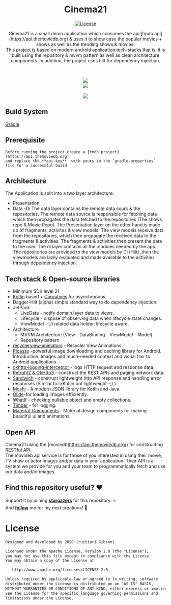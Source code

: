<h1 align="center">Cinema21</h1>

<p align="center">
   <a href="https://github.com/RuitiariGibson/Cinema21/blob/master/app/src/main/res/mipmap-hdpi/ic_launcher.png"/></a>
  <a href="https://opensource.org/licenses/Apache-2.0"><img alt="License" src="https://img.shields.io/badge/License-Apache%202.0-blue.svg"/></a>
</p>
<p align="center">  
Cinema21 is a small demo application which consumes the api [tmdb api] (https://api.themoviedb.org) & uses it to show case the popular movies + shows as well as the trending shows & movies.<br>This project is based on modern android application tech-stacks that is, it is built using the repository & mvvm pattern as well as clean architecture components.  In addition, the project uses hilt for dependency injection.<br>
</p>
</br>
<p align="center">

<img src="https://github.com/RuitiariGibson/Cinema21/blob/master/preview/preview_1.png"/>
<br> <img src="https://github.com/RuitiariGibson/Cinema21/blob/master/preview/preview_2.png"/> </br>
<br> <img src="https://github.com/RuitiariGibson/Cinema21/blob/master/preview/preview_3.png"/> </br>
</p>

## Build System
 [Gradle](https://gradle.org/)

## Prerequisite
```
Before running the project create a [tmdb project](https://api.themoviedb.org) 
and replace the **api-key**  with yours in the `gradle.properties` file for a successful build 
```
## Architecture

The Application is split into a two layer architecture:
- Presentation
- Data
-Di
The data layer contains the remote data sourc & the repositories. The remote data source is responsible for fetching data which then propagates the data fetched to the
repositories (The shows repo & Movie Repo). The Presentation layer on the other hand is made up of fragments, activites & view models. The view models receive
data from the repositories, which then propagate the received data to the fragments & activities. The fragments & activities then present the data to the user.
The di layer contains all the modules needed by the app.
The repositories are provided to the view models by Di (Hilt) ,then the viewmodels are lazily evaluated and made available to the activities through dependency injection.


## Tech stack & Open-source libraries
- Minimum SDK level 21
- [Kotlin](https://kotlinlang.org/) based + [Coroutines](https://github.com/Kotlin/kotlinx.coroutines) for asynchronous.
- Dagger-Hilt (alpha) simple standard way to do dependency injection.
- JetPack
  - LiveData - notify domain layer data to views.
  - Lifecycle - dispose of observing data when lifecycle state changes.
  - ViewModel - UI related data holder, lifecycle aware.
- Architecture
  - MVVM Architecture (View - DataBinding - ViewModel - Model)
  - Repository pattern
- [recyclerview-animators](https://github.com/wasabeef/recyclerview-animators) - Recycler View Animations
- [Picasso](https://square.github.io/picasso/) -powerful image downloading and caching library for Android. Introduction. Images add much-needed context and visual flair to Android applications. 
- [okhttp-logging-interceptor](https://github.com/square/okhttp/blob/master/okhttp-logging-interceptor/README.md) - logs HTTP request and response data.
- [Retrofit2 & OkHttp3](https://github.com/square/retrofit) - construct the REST APIs and paging network data.
- [Sandwich](https://github.com/skydoves/Sandwich) - construct lightweight http API response and handling error responses (Similar to rxKotlin but lightweight -;) ). 
- [Moshi](https://github.com/square/moshi/) - A modern JSON library for Kotlin and Java.
- [Glide](https://github.com/bumptech/glide)-for loading images efficiently.
- [WhatIf](https://github.com/skydoves/whatif) - checking nullable object and empty collections.
- [Timber](https://github.com/JakeWharton/timber) - for logging.
- [Material-Components](https://github.com/material-components/material-components-android) - Material design components for making beautiful ui and animations.



## Open API


Cinema21 using the [moviedb]https://api.themoviedb.org/) for constructing RESTful API.<br>
The movideb api service is for those of you interested in using their movie, TV show or actor images and/or data in your application. Their API is a system we provide for you and your team to programmatically fetch and use our data and/or images.

## Find this repository useful? :heart:
Support it by joining __[stargazers](https://github.com/RuitiariGibson/MoviesApp/stargazers)__ for this repository. :star: <br>
And __[follow](https://github.com/RuitiariGibson)__ me for my next creations! 🤩

# License
```xml
Designed and developed by 2020 (ruitiari Gibson)

Licensed under the Apache License, Version 2.0 (the "License");
you may not use this file except in compliance with the License.
You may obtain a copy of the License at

   http://www.apache.org/licenses/LICENSE-2.0

Unless required by applicable law or agreed to in writing, software
distributed under the License is distributed on an "AS IS" BASIS,
WITHOUT WARRANTIES OR CONDITIONS OF ANY KIND, either express or implied.
See the License for the specific language governing permissions and
limitations under the License.
```

